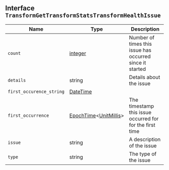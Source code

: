 ## Interface `TransformGetTransformStatsTransformHealthIssue`

| Name | Type | Description |
| - | - | - |
| `count` | [integer](./integer.md) | Number of times this issue has occurred since it started |
| `details` | string | Details about the issue |
| `first_occurence_string` | [DateTime](./DateTime.md) | &nbsp; |
| `first_occurrence` | [EpochTime](./EpochTime.md)<[UnitMillis](./UnitMillis.md)> | The timestamp this issue occurred for for the first time |
| `issue` | string | A description of the issue |
| `type` | string | The type of the issue |
